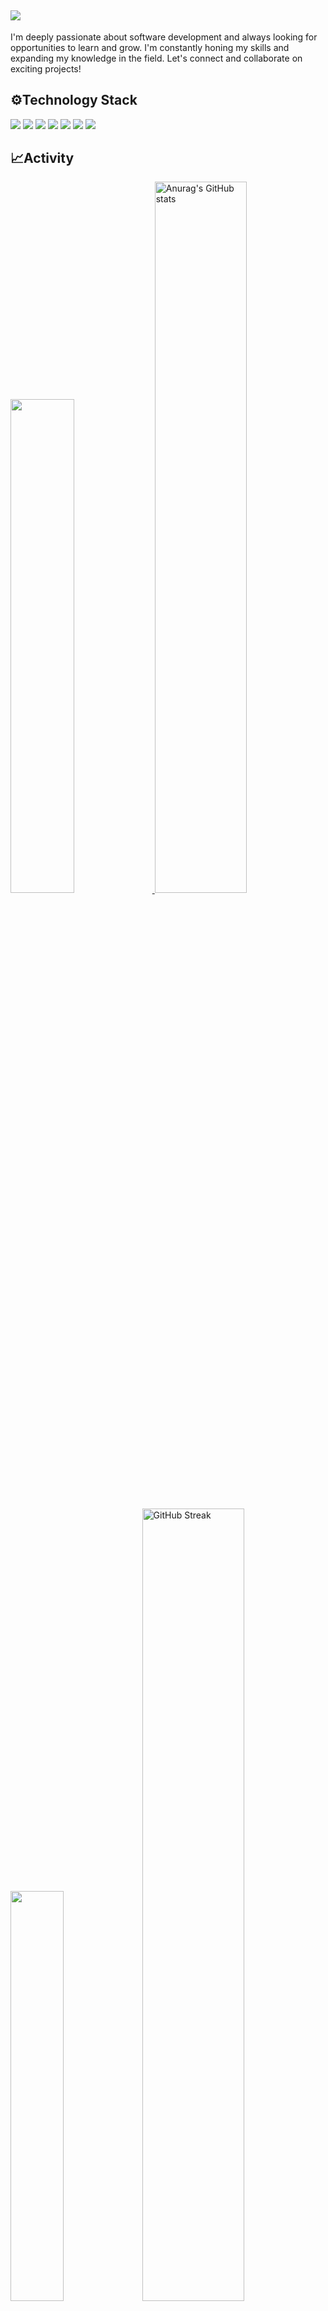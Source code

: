 <h2>
  <img src="https://github.com/user-attachments/assets/063582f7-556c-4536-b56c-0d48cee98aa9" />  
</h2>

<p>I'm deeply passionate about software development and always looking for opportunities to learn and grow. I'm constantly honing my skills and expanding my knowledge in the field. Let's connect and collaborate on exciting projects!</p>  

<h2>⚙Technology Stack</h2>

<div>
  <img src="https://img.shields.io/badge/java-007396.svg?style=for-the-badge&logo=java&logoColor=white" />
  <img src="https://img.shields.io/badge/html-E34F26.svg?style=for-the-badge&logo=html5&logoColor=white" />
  <img src="https://img.shields.io/badge/css-1572B6.svg?style=for-the-badge&logo=css3&logoColor=white" />
  <img src="https://img.shields.io/badge/javascript-F7DF1E.svg?style=for-the-badge&logo=javascript&logoColor=black" />
  <img src="https://img.shields.io/badge/c++-00599C.svg?style=for-the-badge&logo=cplusplus&logoColor=white" />
  <img src="https://img.shields.io/badge/mysql-4479A1.svg?style=for-the-badge&logo=mysql&logoColor=white" />
  <img src="https://img.shields.io/badge/github-181717.svg?style=for-the-badge&logo=github&logoColor=white" />
</div>

<h2>📈Activity</h2>

<div>
  <a href="https://www.gitanimals.org/en_US" target="_blank">
    <img 
    src="https://render.gitanimals.org/farms/Eichi2514" 
    style="width: 45%;"
    />
  </a>
  <img 
  src="https://github-readme-stats.vercel.app/api?username=Eichi2514&show_icons=true&title_color=000000&icon_color=AA0A16&text_color=000000&bg_color=FFFFFF" 
  style="width: 54%;"
  alt="Anurag's GitHub stats"
  />  
</div>
<br>

<div>
  <img 
    src="https://github-readme-stats.vercel.app/api/top-langs/?username=eichi2514&layout=compact&show_icons=true&title_color=000000"
    style="width: 41%;"
  />

  <a href="https://git.io/streak-stats">
    <img src="https://streak-stats.demolab.com?user=eichi2514&hide_border=false&border_radius=5&fire=FF0000&ring=AA0A16&currStreakLabel=000000" alt="GitHub Streak"
      style="width: 57%;" />
  </a>
</div>
<br>

<div>  
  <a href="https://eichi2514.github.io/">
    <img src="https://img.shields.io/badge/Visit%20My%20Website-282828?style=flat-square&logo=google-chrome&logoColor=FFFFFF&color=282828&labelColor=282828" />
  </a>
  <a href="https://velog.io/@ichi2514/posts">
    <img src="https://img.shields.io/badge/Visit%20My%20Velog-282828?style=flat-square&logo=velog&logoColor=FFFFFF&color=282828&labelColor=282828" />
  </a>
  <a href="https://hits.seeyoufarm.com">
    <img src="https://hits.seeyoufarm.com/api/count/incr/badge.svg?url=https%3A%2F%2Fgithub.com%2FEichi2514%2Fhit-counter&count_bg=%23282828&title_bg=%23282828&icon=hexo.svg&icon_color=%23FFFFFF&title=hits&edge_flat=false&count_fg=%23FFFFFF" />
  </a>
  <a href="https://github.com/Eichi2514">
    <img src="https://img.shields.io/github/followers/Eichi2514?style=flat-square&color=282828&labelColor=282828&logo=github&logoColor=FFFFFF&label=Followers&logoWidth=20" />
  </a>
  <a href="https://github.com/Eichi2514?tab=repositories">
    <img src="https://img.shields.io/github/stars/Eichi2514?style=flat-square&color=282828&labelColor=282828&logo=github&logoColor=FFFFFF&label=Stars&logoWidth=20" />
  </a>  
</div>
<br>
<h2>📃Check out my featured repositories</h2>
